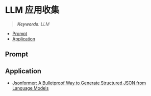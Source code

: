LLM 应用收集
===
<!--START_SECTION:badge-->
<!--END_SECTION:badge-->
<!--info
top: false
hidden: false
-->

> ***Keywords**: LLM*

<!--START_SECTION:toc-->
- [Prompt](#prompt)
- [Application](#application)
<!--END_SECTION:toc-->


## Prompt

## Application

- [Jsonformer: A Bulletproof Way to Generate Structured JSON from Language Models](https://github.com/1rgs/jsonformer)